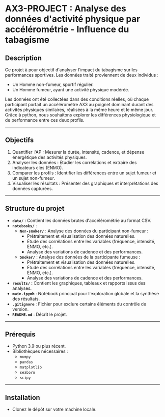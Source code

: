 # AX3-PROJECT : Analyse des données d'activité physique par accélérométrie - Influence du tabagisme

## Description

Ce projet à pour objectif d'analyser l'impact du tabagisme sur les performances sportives. Les données traité proviennent de deux individus : 

- Un Homme non-fumeur, sportif régulier.
- Un Homme fumeur, ayant une activité physique modérée. 

Les données ont été collectées dans des conditions réelles, où chaque participant portait un accéléromètre AX3 au poignet dominant durant des activités physiques similaires, réalisées à la même heure et le même jour. Grâce à python, nous souhaitons explorer les différences physiologique et de performance entre ces deux profils.

---

## Objectifs

1. Quantifier l'AP : Mesurer la durée, intensité, cadence, et dépense énergétique des activités physiques.
2. Analyser les données : Étudier les corrélations et extraire des indicateurs clés (ENMO).
3. Comparer les profils : Identifier les différences entre un sujet fumeur et un sujet non-fumeur.
4. Visualiser les résultats : Présenter des graphiques et interprétations des données capturées.

---

## Structure du projet

- **`data/`** : Contient les données brutes d'accélérométrie au format CSV.
- **`notebooks/`** :
  - **`Non-smoker/`** : Analyse des données du participant non-fumeur :
    - Prétraitement et visualisation des données naturelles.
    - Étude des corrélations entre les variables (fréquence, intensité, ENMO, etc.).
    - Analyse des variations de cadence et des performances.
  - **`Smoker/`** : Analyse des données de la participante fumeuse :
    - Prétraitement et visualisation des données naturelles.
    - Étude des corrélations entre les variables (fréquence, intensité, ENMO, etc.).
    - Analyse des variations de cadence et des performances.
- **`results/`** : Contient les graphiques, tableaux et rapports issus des analyses.
- **`main.ipynb`** : Notebook principal pour l'exploration globale et la synthèse des résultats.
- **`.gitignore`** : Fichier pour exclure certains éléments du contrôle de version.
- **`README.md`** : Décrit le projet.

---

## Prérequis

- Python 3.9 ou plus récent.
- Bibliothèques nécessaires :
  - `numpy`
  - `pandas`
  - `matplotlib`
  - `seaborn`
  - `scipy`

---
## Installation

- Clonez le dépôt sur votre machine locale.
  